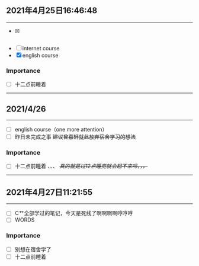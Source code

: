 ## 2021年4月25日16:46:48
---
- [x] ~~~表达式~~~与数据类型 ~~*表达式要做完了网络工程就没时间了*~~，其实一件都没有完成
- [ ] internet course
- [x] english course
### Importance
- [ ] 十二点前睡着
---
## 2021/4/26
---
- [ ] english course（one more attention）
- [ ] 昨日未完成之事
~~建议曾嘉轩就此放弃宿舍学习的想法~~
### Importance
- [ ] 十二点前睡着
、、、
~~*真的就是过12点睡觉就会起不来吗，，，*~~
---
## 2021年4月27日11:21:55
---
- [ ] C艹全部学过的笔记，今天是死线了啊啊啊啊哼哼哼
- [ ] WORDS
### Importance
- [ ] 别想在宿舍学了
- [ ] 十二点前睡着